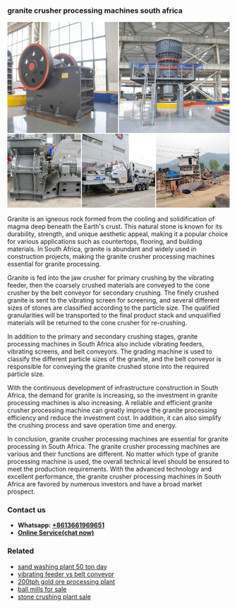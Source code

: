 <h3>granite crusher processing machines south africa</h3><img src='1704951770.jpg' alt=''><p>Granite is an igneous rock formed from the cooling and solidification of magma deep beneath the Earth's crust. This natural stone is known for its durability, strength, and unique aesthetic appeal, making it a popular choice for various applications such as countertops, flooring, and building materials. In South Africa, granite is abundant and widely used in construction projects, making the granite crusher processing machines essential for granite processing.</p><p>Granite is fed into the jaw crusher for primary crushing by the vibrating feeder, then the coarsely crushed materials are conveyed to the cone crusher by the belt conveyor for secondary crushing. The finely crushed granite is sent to the vibrating screen for screening, and several different sizes of stones are classified according to the particle size. The qualified granularities will be transported to the final product stack and unqualified materials will be returned to the cone crusher for re-crushing.</p><p>In addition to the primary and secondary crushing stages, granite processing machines in South Africa also include vibrating feeders, vibrating screens, and belt conveyors. The grading machine is used to classify the different particle sizes of the granite, and the belt conveyor is responsible for conveying the granite crushed stone into the required particle size.</p><p>With the continuous development of infrastructure construction in South Africa, the demand for granite is increasing, so the investment in granite processing machines is also increasing. A reliable and efficient granite crusher processing machine can greatly improve the granite processing efficiency and reduce the investment cost. In addition, it can also simplify the crushing process and save operation time and energy.</p><p>In conclusion, granite crusher processing machines are essential for granite processing in South Africa. The granite crusher processing machines are various and their functions are different. No matter which type of granite processing machine is used, the overall technical level should be ensured to meet the production requirements. With the advanced technology and excellent performance, the granite crusher processing machines in South Africa are favored by numerous investors and have a broad market prospect.</p><h3>Contact us</h3><ul><li><strong>Whatsapp:&nbsp;<a href="https://wa.me/8613661969651">+8613661969651</a></strong></li><li><a href="https://swt.shibang-china.com/?git&amp;zhl&amp;granite crusher processing machines south africa"><strong>Online Service(chat now)</strong></a></li></ul><h3>Related</h3><ul><li><a href='sand washing plant 50 ton day.md'>sand washing plant 50 ton day</a></li><li><a href='vibrating feeder vs belt conveyor.md'>vibrating feeder vs belt conveyor</a></li><li><a href='200tph gold ore processing plant.md'>200tph gold ore processing plant</a></li><li><a href='ball mills for sale.md'>ball mills for sale</a></li><li><a href='stone crushing plant sale.md'>stone crushing plant sale</a></li></ul>